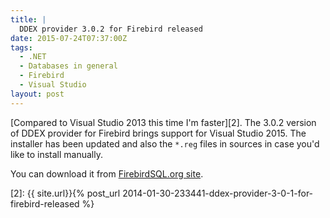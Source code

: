 ```yaml
---
title: |
  DDEX provider 3.0.2 for Firebird released
date: 2015-07-24T07:37:00Z
tags:
  - .NET
  - Databases in general
  - Firebird
  - Visual Studio
layout: post
---
```

[Compared to Visual Studio 2013 this time I'm faster][2]. The 3.0.2 version of DDEX provider for Firebird brings support for Visual Studio 2015. The installer has been updated and also the `*.reg` files in sources in case you'd like to install manually.

You can download it from [FirebirdSQL.org site][1].

[1]: http://www.firebirdsql.org/en/net-provider/
[2]: {{ site.url}}{% post_url 2014-01-30-233441-ddex-provider-3-0-1-for-firebird-released %}